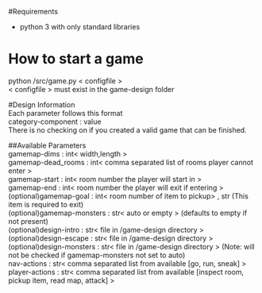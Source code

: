 #Requirements  
- python 3 with only standard libraries
  
# How to start a game
python /src/game.py < configfile >  
< configfile > must exist in the game-design folder  
  
#Design Information  
Each parameter follows this format  
category-component      : value  
There is no checking on if you created a valid game that can be finished.  
  
##Available Parameters  
gamemap-dims            : int< width,length >  
gamemap-dead_rooms      : int< comma separated list of rooms player cannot enter >  
gamemap-start           : int< room number the player will start in >  
gamemap-end             : int< room number the player will exit if entering >  
(optional)gamemap-goal  : int< room number of item to pickup> , str<name of item >  (This item is required to exit)  
(optional)gamemap-monsters        : str< auto or empty >  (defaults to empty if not present)  
(optional)design-intro  : str< file in /game-design directory >  
(optional)design-escape : str< file in /game-design directory >  
(optional)design-monsters         : str< file in /game-design directory > (Note: will not be checked if gamemap-monsters not set to auto)  
nav-actions             : str< comma separated list from available [go, run, sneak] >  
player-actions          : str< comma separated list from available [inspect room, pickup item, read map, attack] >  
  